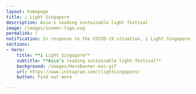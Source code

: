 ```yaml
---
layout: homepage
title: i Light Singapore
description: Asia's leading sustainable light festival
image: /images/isomer-logo.svg
permalink: /
notification: In response to the COVID-19 situation, i Light Singapore 2020 has been cancelled.
sections:
- hero:
    title: **i Light Singapore**
    subtitle: **Asia’s leading sustainable light festival**
    background: /images/HeroBanner-min.gif
    url: https://www.instagram.com/ilightsingapore/
    button: Find out more

---
```


